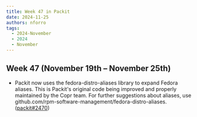```yaml
---
title: Week 47 in Packit
date: 2024-11-25
authors: nforro
tags:
  - 2024-November
  - 2024
  - November
---
```


## Week 47 (November 19th – November 25th)

- Packit now uses the fedora-distro-aliases library to expand Fedora aliases.
  This is Packit's original code being improved and properly maintained by the Copr team.
  For further suggestions about aliases, use github.com/rpm-software-management/fedora-distro-aliases.
  ([packit#2470](https://github.com/packit/packit/pull/2470))
